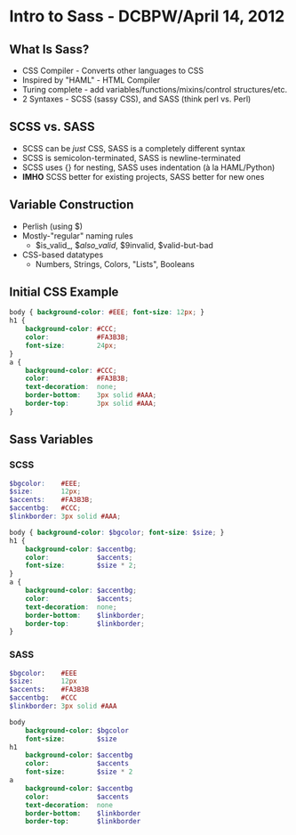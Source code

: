 Intro to Sass - DCBPW/April 14, 2012
====================================

What Is Sass?
-------------

* CSS Compiler - Converts other languages to CSS
* Inspired by "HAML" - HTML Compiler
* Turing complete - add variables/functions/mixins/control structures/etc.
* 2 Syntaxes - SCSS (sassy CSS), and SASS (think perl vs. Perl)

SCSS vs. SASS
-------------

* SCSS can be *just* CSS, SASS is a completely different syntax
* SCSS is semicolon-terminated, SASS is newline-terminated
* SCSS uses {} for nesting, SASS uses indentation (à la HAML/Python)
* **IMHO** SCSS better for existing projects, SASS better for new ones

Variable Construction
---------------------

* Perlish (using $)
* Mostly-"regular" naming rules
  * $is_valid_, $_also_valid_, $9invalid, $valid-but-bad
* CSS-based datatypes
  * Numbers, Strings, Colors, "Lists", Booleans

Initial CSS Example
-------------------

```css
body { background-color: #EEE; font-size: 12px; }
h1 {
    background-color: #CCC;
    color:            #FA3B3B;
    font-size:        24px;
}
a {
    background-color: #CCC;
    color:            #FA3B3B;
    text-decoration:  none;
    border-bottom:    3px solid #AAA;
    border-top:       3px solid #AAA;
}
```

Sass Variables
--------------

### SCSS ###

```scss
$bgcolor:    #EEE;
$size:       12px;
$accents:    #FA3B3B;
$accentbg:   #CCC;
$linkborder: 3px solid #AAA;

body { background-color: $bgcolor; font-size: $size; }
h1 {
    background-color: $accentbg;
    color:            $accents;
    font-size:        $size * 2;
}
a {
    background-color: $accentbg;
    color:            $accents;
    text-decoration:  none;
    border-bottom:    $linkborder;
    border-top:       $linkborder;
}
```

### SASS
```sass
$bgcolor:    #EEE
$size:       12px
$accents:    #FA3B3B
$accentbg:   #CCC
$linkborder: 3px solid #AAA

body
    background-color: $bgcolor
    font-size:        $size
h1
    background-color: $accentbg
    color:            $accents
    font-size:        $size * 2
a
    background-color: $accentbg
    color:            $accents
    text-decoration:  none
    border-bottom:    $linkborder
    border-top:       $linkborder
```
